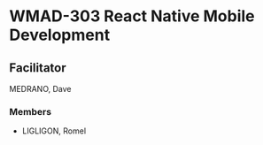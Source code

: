 # WMAD-303 React Native Mobile Development

## Facilitator
MEDRANO, Dave

### Members
- LIGLIGON, Romel
